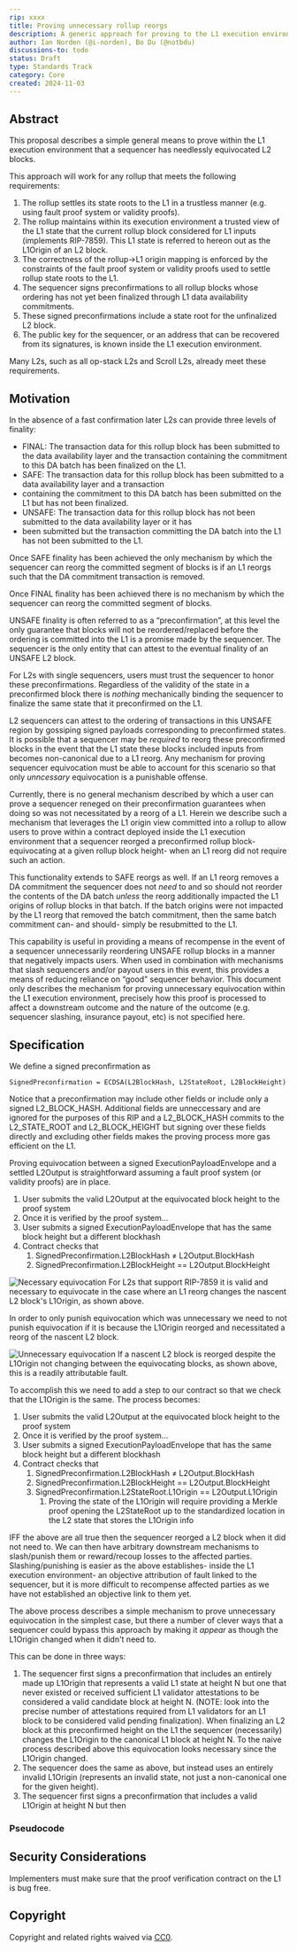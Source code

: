 ```yaml
---
rip: xxxx
title: Proving unnecessary rollup reorgs
description: A generic approach for proving to the L1 execution environment that a sequencer has unnecessarily equivocated L2 blocks.
author: Ian Norden (@i-norden), Bo Du (@notbdu)
discussions-to: todo
status: Draft
type: Standards Track
category: Core
created: 2024-11-03
---
```


## Abstract

This proposal describes a simple general means to prove within the L1 execution environment that a sequencer has
needlessly equivocated L2 blocks.

This approach will work for any rollup that meets the following requirements:
1. The rollup settles its state roots to the L1 in a trustless manner (e.g. using fault proof system or validity proofs).
2. The rollup maintains within its execution environment a trusted view of the L1 state that the current rollup block
considered for L1 inputs (implements RIP-7859). This L1 state is referred to hereon out as the L1Origin of an L2 block.
3. The correctness of the rollup->L1 origin mapping is enforced by the constraints of the fault proof system or validity
proofs used to settle rollup state roots to the L1.
4. The sequencer signs preconfirmations to all rollup blocks whose ordering has not yet been finalized through L1 data
availability commitments.
5. These signed preconfirmations include a state root for the unfinalized L2 block.
6. The public key for the sequencer, or an address that can be recovered from its signatures, is known inside the L1
execution environment.

Many L2s, such as all op-stack L2s and Scroll L2s, already meet these requirements. 

## Motivation

In the absence of a fast confirmation later L2s can provide three levels of finality:
* FINAL: The transaction data for this rollup block has been submitted to the data availability layer and the
transaction containing the commitment to this DA batch has been finalized on the L1.
* SAFE: The transaction data for this rollup block has been submitted to a data availability layer and a transaction
* containing the commitment to this DA batch has been submitted on the L1 but has not been finalized.
* UNSAFE: The transaction data for this rollup block has not been submitted to the data availability layer or it has
* been submitted but the transaction committing the DA batch into the L1 has not been submitted to the L1.

Once SAFE finality has been achieved the only mechanism by which the sequencer can reorg the committed segment of blocks
is if an L1 reorgs such that the DA commitment transaction is removed.

Once FINAL finality has been achieved there is no mechanism by which the sequencer can reorg the committed segment of
blocks.

UNSAFE finality is often referred to as a “preconfirmation”, at this level the only guarantee that blocks will not be
reordered/replaced before the ordering is committed into the L1 is a promise made by the sequencer. The sequencer
is the only entity that can attest to the eventual finality of an UNSAFE L2 block.

For L2s with single sequencers, users must trust the sequencer to honor these preconfirmations. Regardless of the
validity of the state in a preconfirmed block there is _nothing_ mechanically binding the sequencer to finalize the same
state that it preconfirmed on the L1.

L2 sequencers can attest to the ordering of transactions in this UNSAFE region by gossiping signed payloads
corresponding to preconfirmed states. It is possible that a sequencer may be _required_ to reorg these preconfirmed
blocks in the event that the L1 state these blocks included inputs from becomes non-canonical due to a L1 reorg. Any
mechanism for proving sequencer equivocation must be able to account for this scenario so that only _unncessary_
equivocation is a punishable offense.

Currently, there is no general mechanism described by which a user can prove a sequencer reneged on their
preconfirmation guarantees when doing so was not necessitated by a reorg of a L1. Herein we describe such a mechanism
that leverages the L1 origin view committed into a rollup to allow users to prove within a contract deployed inside the
L1 execution environment that a sequencer reorged a preconfirmed rollup block- equivocating at a given rollup block
height- when an L1 reorg did not require such an action.

This functionality extends to SAFE reorgs as well. If an L1 reorg removes a DA commitment the sequencer does not *need*
to and so should not reorder the contents of the DA batch _unless_ the reorg additionally impacted the L1 origins of
rollup blocks in that batch. If the batch origins were not impacted by the L1 reorg that removed the batch commitment,
then the same batch commitment can- and should- simply be resubmitted to the L1.

This capability is useful in providing a means of recompense in the event of a sequencer unnecessarily reordering UNSAFE
rollup blocks in a manner that negatively impacts users. When used in combination with mechanisms that slash sequencers
and/or payout users in this event, this provides a means of reducing reliance on “good” sequencer behavior. This
document only describes the mechanism for proving unnecessary equivocation within the L1 execution environment, precisely
how this proof is processed to affect a downstream outcome and the nature of the outcome (e.g. sequencer slashing,
insurance payout, etc) is not specified here.


## Specification

We define a signed preconfirmation as

`SignedPreconfirmation = ECDSA(L2BlockHash, L2StateRoot, L2BlockHeight)`

Notice that a preconfirmation may include other fields or include only a signed L2_BLOCK_HASH. Additional fields are unneccessary
and are ignored for the purposes of this RIP and a L2_BLOCK_HASH commits to the L2_STATE_ROOT and L2_BLOCK_HEIGHT but
signing over these fields directly and excluding other fields makes the proving process more gas efficient on the L1.

Proving equivocation between a signed ExecutionPayloadEnvelope and a settled L2Output is straightforward assuming a
fault proof system (or validity proofs) are in place.
1. User submits the valid L2Output at the equivocated block height to the proof system
2. Once it is verified by the proof system…
3. User submits a signed ExecutionPayloadEnvelope that has the same block height but a different blockhash
4. Contract checks that
   1. SignedPreconfirmation.L2BlockHash ≠ L2Output.BlockHash
   2. SignedPreconfirmation.L2BlockHeight == L2Output.BlockHeight

![Necessary equivocation](../assets/rip-xxxx/necessary_equivocation.png)
For L2s that support RIP-7859 it is valid and necessary to equivocate in the case where an L1 reorg changes the nascent
L2 block's L1Origin, as shown above.
   
In order to only punish equivocation which was unnecessary we need to not punish equivocation if it is because the
L1Origin reorged and necessitated a reorg of the nascent L2 block.

![Unnecessary equivocation](../assets/rip-xxxx/unnecessary_equivocation_same_origin.png)
If a nascent L2 block is reorged despite the L1Origin not changing between the equivocating blocks, as shown above,
this is a readily attributable fault.

To accomplish this we need to add a step to our contract so that we check that the L1Origin is the same.
The process becomes:
1. User submits the valid L2Output at the equivocated block height to the proof system
2. Once it is verified by the proof system…
3. User submits a signed ExecutionPayloadEnvelope that has the same block height but a different blockhash
4. Contract checks that
   1. SignedPreconfirmation.L2BlockHash ≠ L2Output.BlockHash
   2. SignedPreconfirmation.L2BlockHeight == L2Output.BlockHeight
   3. SignedPreconfirmation.L2StateRoot.L1Origin == L2Output.L1Origin
      1. Proving the state of the L1Origin will require providing a Merkle proof opening the L2StateRoot up to the standardized
      location in the L2 state that stores the L1Origin info

IFF the above are all true then the sequencer reorged a L2 block when it did not need to. We can then have arbitrary
downstream mechanisms to slash/punish them or reward/recoup losses to the affected parties.
Slashing/punishing is easier as the above establishes- inside the L1 execution environment- an objective attribution of
fault linked to the sequencer, but it is more difficult to recompense affected parties as we have not established an objective link to them yet.

The above process describes a simple mechanism to prove unnecessary equivocation in the simplest case, but there a
number of clever ways that a sequencer could bypass this approach by making it _appear_ as though the L1Origin changed
when it didn't need to.

This can be done in three ways:
1. The sequencer first signs a preconfirmation that includes an entirely made up L1Origin that represents a valid L1 state
at height N but one that never existed or received sufficient L1 validator attestations to be considered a valid
candidate block at height N. (NOTE: look into the precise number of attestations required from L1 validators for an L1
block to be considered valid pending finalization). When finalizing an L2 block at this preconfirmed height on the L1
the sequencer (necessarily) changes the L1Origin to the canonical L1 block at height N. To the naive process described
above this equivocation looks necessary since the L1Origin changed.
2. The sequencer does the same as above, but instead uses an entirely invalid L1Origin (represents an invalid state,
not just a non-canonical one for the given height).
3. The sequencer first signs a preconfirmation that includes a valid L1Origin at height N but then
### Pseudocode

## Security Considerations

Implementers must make sure that the proof verification contract on the L1 is bug free.

## Copyright

Copyright and related rights waived via [CC0](../LICENSE.md).
